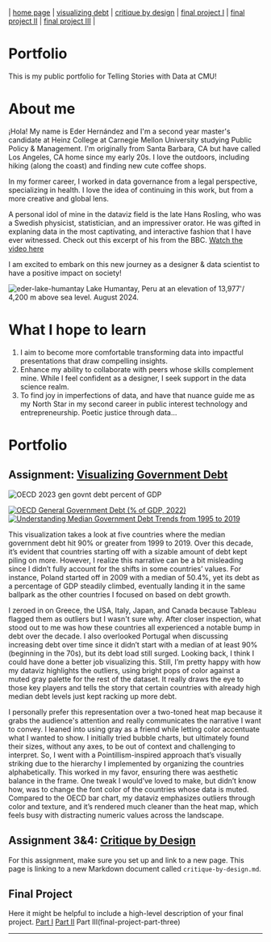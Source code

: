 | [home page](https://cmustudent.github.io/tswd-portfolio-templates/) | [visualizing debt](visualizing-government-debt) | [critique by design](critique-by-design) | [final project I](final-project-part-one) | [final project II](final-project-part-two) | [final project III](final-project-part-three) |

# Portfolio
This is my public portfolio for Telling Stories with Data at CMU!

# About me
¡Hola!  My name is Eder Hernández and I'm a second year master's candidate at Heinz College at Carnegie Mellon University studying Public Policy & Management. I'm originally from Santa Barbara, CA but have called Los Angeles, CA home since my early 20s. I love the outdoors, including hiking (along the coast) and finding new cute coffee shops. 

In my former career, I worked in data governance from a legal perspective, specializing in health. I love the idea of continuing in this work, but from a more creative and global lens.

A personal idol of mine in the dataviz field is the late Hans Rosling, who was a Swedish physicist, statistician, and an impressiver orator. He was gifted in explaning data in the most captivating, and interactive fashion that I have ever witnessed. Check out this excerpt of his from the BBC.
[Watch the video here](https://www.youtube.com/watch?v=Z8t4k0Q8e8Y)


I am excited to embark on this new journey as a designer & data scientist to have a positive impact on society!

![eder-lake-humantay](https://github.com/user-attachments/assets/e4b18ce7-1651-4729-a11b-39350c378e31)
        Lake Humantay, Peru at an elevation of 13,977'/ 4,200 m above sea level. August 2024.

# What I hope to learn

1. I aim to become more comfortable transforming data into impactful presentations that draw compelling insights.
2. Enhance my ability to collaborate with peers whose skills complement mine. While I feel confident as a designer, I seek support in the data science realm.
3. To find joy in imperfections of data, and have that nuance guide me as my North Star in my second career in public interest technology and entrepreneurship. Poetic justice through data...


# Portfolio

## Assignment: [Visualizing Government Debt](visualizing-government-debt)
![OECD 2023 gen govnt debt percent of GDP](https://github.com/user-attachments/assets/db988fbf-4881-4528-a110-17c3586daf42)

<div class='tableauPlaceholder' id='viz1730710905777' style='position:relative'>
    <noscript>
        <a href='#'>
            <img alt='OECD General Government Debt (% of GDP, 2022)' src='https:&#47;&#47;public.tableau.com&#47;static&#47;images&#47;OE&#47;OECD2022GDP&#47;OECDGeneralGovernmentDebtofGDP2022&#47;1_rss.png' style='border:none'/>
        </a>
    </noscript>
    <object class='tableauViz' style='display:none;'>
        <param name='host_url' value='https%3A%2F%2Fpublic.tableau.com%2F'/>
        <param name='embed_code_version' value='3'/>
        <param name='site_root' value=''/>
        <param name='name' value='OECD2022GDP&#47;OECDGeneralGovernmentDebtofGDP2022'/>
        <param name='tabs' value='no'/>
        <param name='toolbar' value='yes'/>
        <param name='static_image' value='https:&#47;&#47;public.tableau.com&#47;static&#47;images&#47;OE&#47;OECD2022GDP&#47;OECDGeneralGovernmentDebtofGDP2022&#47;1.png'/>
        <param name='animate_transition' value='yes'/>
        <param name='display_static_image' value='yes'/>
        <param name='display_spinner' value='yes'/>
        <param name='display_overlay' value='yes'/>
        <param name='display_count' value='yes'/>
        <param name='language' value='en-GB'/>
        <param name='filter' value='publish=yes'/>
    </object>
</div>

<div class='tableauPlaceholder' id='viz1730716534124' style='position:relative'>
    <noscript>
        <a href='#'>
            <img alt='Understanding Median Government Debt Trends from 1995 to 2019' src='https:&#47;&#47;public.tableau.com&#47;static&#47;images&#47;Un&#47;UnderstandingMedianGovernmentDebtTrendsfrom1995to2019&#47;MedianGenGovtDebt90&#47;1_rss.png' style='border:none'/>
        </a>
    </noscript>
    <object class='tableauViz' style='display:none;'>
        <param name='host_url' value='https%3A%2F%2Fpublic.tableau.com%2F'/>
        <param name='embed_code_version' value='3'/>
        <param name='site_root' value=''/>
        <param name='name' value='UnderstandingMedianGovernmentDebtTrendsfrom1995to2019&#47;MedianGenGovtDebt90'/>
        <param name='tabs' value='no'/>
        <param name='toolbar' value='yes'/>
        <param name='static_image' value='https:&#47;&#47;public.tableau.com&#47;static&#47;images&#47;Un&#47;UnderstandingMedianGovernmentDebtTrendsfrom1995to2019&#47;MedianGenGovtDebt90&#47;1.png'/>
        <param name='animate_transition' value='yes'/>
        <param name='display_static_image' value='yes'/>
        <param name='display_spinner' value='yes'/>
        <param name='display_overlay' value='yes'/>
        <param name='display_count' value='yes'/>
        <param name='language' value='en-GB'/>
        <param name='filter' value='publish=yes'/>
    </object>
</div>


This visualization takes a look at five countries where the median government debt hit 90% or greater from 1999 to 2019. Over this decade, it’s evident that countries starting off with a sizable amount of debt kept piling on more. However, I realize this narrative can be a bit misleading since I didn’t fully account for the shifts in some countries’ values. For instance, Poland started off in 2009 with a median of 50.4%, yet its debt as a percentage of GDP steadily climbed, eventually landing it in the same ballpark as the other countries I focused on based on debt growth.

I zeroed in on Greece, the USA, Italy, Japan, and Canada because Tableau flagged them as outliers but I wasn't sure why. After closer inspection, what stood out to me was how these countries all experienced a notable bump in debt over the decade. I also overlooked Portugal when discussing increasing debt over time since it didn’t start with a median of at least 90% (beginning in the 70s), but its debt load still surged. Looking back, I think I could have done a better job visualizing this. Still, I’m pretty happy with how my dataviz highlights the outliers, using bright pops of color against a muted gray palette for the rest of the dataset. It really draws the eye to those key players and tells the story that certain countries with already high median debt levels just kept racking up more debt.

I personally prefer this representation over a two-toned heat map because it grabs the audience's attention and really communicates the narrative I want to convey. I leaned into using gray as a friend while letting color accentuate what I wanted to show. I initially tried bubble charts, but ultimately found their sizes, without any axes, to be out of context and challenging to interpret. So, I went with a Pointillism-inspired approach that’s visually striking due to the hierarchy I implemented by organizing the countries alphabetically. This worked in my favor, ensuring there was aesthetic balance in the frame. One tweak I would’ve loved to make, but didn’t know how, was to change the font color of the countries whose data is muted. Compared to the OECD bar chart, my dataviz emphasizes outliers through color and texture, and it’s rendered much cleaner than the heat map, which feels busy with distracting numeric values across the landscape.


## Assignment 3&4: [Critique by Design](critique-by-design)
For this assignment, make sure you set up and link to a new page.  This page is linking to a new Markdown document called `critique-by-design.md`.  

## Final Project
Here it might be helpful to include a high-level description of your final project. 
[Part I](final-project-part-one)
[Part II](final-project-part-two)
Part III(final-project-part-three)

---


